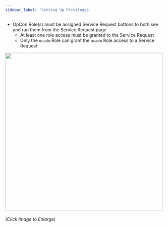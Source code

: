 ```yaml
---
sidebar_label: 'Setting Up Privileges'
---
```


* OpCon Role(s) must be assigned Service Request buttons to both see and run them from the Service Request page
    * At least one role access must be granted to the Service Request
    * Only the ```ocadm``` Role can grant the ```ocadm``` Role access to a Service Request

<a href="imgbasic/SelfServiceShowForRole.png" target="_blank"><img src="imgbasic/SelfServiceShowForRole.png" width="500"></img></a>


###### (Click Image to Enlarge)